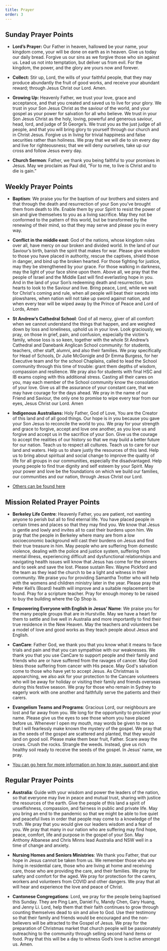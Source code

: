 ```yaml
---
title: Prayer
order: 3
---
```


## Sunday Prayer Points

- **Lord’s Prayer:** Our Father in heaven, hallowed be your name, your kingdom come, your will be done on earth as in heaven. Give us today our daily bread. Forgive us our sins as we forgive those who sin against us. Lead us not into temptation, but deliver us from evil. For the kingdom, the power, and the glory are yours now and forever.

- **Collect:** Stir up, Lord, the wills of your faithful people, that they may produce abundantly the fruit of good works, and receive your abundant reward; through Jesus Christ our Lord. Amen.

- **Growing Up:** Heavenly Father, we trust your love, grace and acceptance, and that you created and saved us to live for your glory. We trust in your Son Jesus Christ as the saviour of the world, and your gospel as your power for salvation for all who believe. We trust in your Son Jesus Christ as the holy, loving, powerful and generous saviour, head, lord, and judge of St George’s. We trust you as the just judge of all people, and that you will bring glory to yourself through our church and in Christ Jesus. Forgive us in living for trivial happiness and false securities rather than holiness. We pray that we will die to sin every day and live for righteousness; that we will deny ourselves, take up our cross and follow Jesus every day. 

- **Church Sermon**: Father, we thank you being faithful to your promises in Jesus. May we proclaim as Paul did, “​​For to me, to live is Christ and to die is gain.” 




## Weekly Prayer Points
- **Baptism**: We praise you for the baptism of our brothers and sisters and that through the death and resurrection of your Son you’ve brought them from death to life. Enable them by your Spirit to resist the power of sin and give themselves to you as a living sacrifice. May they not be conformed to the pattern of this world, but be transformed by the renewing of their mind, so that they may serve and please you in every way.
  
- **Conflict in the middle east**: God of the nations, whose kingdom rules over all, have mercy on our broken and divided world. In the land of our Saviour’s birth, banish the spirit that makes for war. Please give wisdom to those you have placed in authority, rescue the captives, shield those in danger, and bind up the broken hearted. For those fighting for justice, may they be strengthened by your grace. For those walking in darkness, may the light of your face shine upon them. Above all, we pray that the people of Israel and the Middle East will find everlasting hope in you. And in the land of your Son’s redeeming death and resurrection, turn hearts to look to the Saviour and live. Bring peace, Lord, while we wait for Christ's coming and rule, when all people will beat their swords into plowshares, when nation will not take up sword against nation, and when every tear will be wiped away by the Prince of Peace and Lord of Lords, Amen

- **St Andrew’s Cathedral School**: God of all mercy, giver of all comfort: when we cannot understand the things that happen, and are weighed down by loss and loneliness, uphold us in your love. Look graciously, we pray, on those in grief, pain, and confusion, especially the victim's family, whose loss is so keen, together with the whole St Andrew’s Cathedral and Danebank Anglican School community: for students, teachers, other staff, alumni, and also their families. We pray specifically for Head of Schools, Dr Julie McGonigle and Dr Emma Burgess, for her Executive team and for the school Chaplains, called to lead the School community through this time of trouble: grant them depths of wisdom, compassion and resilience. We pray also for students with final HSC and IB exams coping with this additional stress. Casting all their cares on you, may each member of the School community know the consolation of your love. Give us all the assurance of your constant care, that we may have courage for the days ahead. We pray in the name of our Friend and Saviour, the only one to promise to wipe every tear from our eyes, Jesus Christ our Lord. Amen

- **Indigenous Australians:** Holy Father, God of Love, You are the Creator of this land and of all good things. Our hope is in you because you gave your Son Jesus to reconcile the world to you. We pray for your strength and grace to forgive, accept and love one another, as you love us and forgive and accept us in the sacrifice of your Son. Give us the courage to accept the realities of our history so that we may build a better future for our nation. Teach us to respect all cultures. Teach us to care for our land and waters. Help us to share justly the resources of this land. Help us to bring about spiritual and social change to improve the quality of life for all groups in our communities, especially the disadvantaged. Help young people to find true dignity and self esteem by your Spirit. May your power and love be the foundations on which we build our families, our communities and our nation, through Jesus Christ our Lord.
  
- [Others can be found here](https://stgeorgeshurstville.org.au/prayer)




## Mission Related Prayer Points
- **Berkeley Life Centre**: Heavenly Father, you are patient, not wanting anyone to perish but all to find eternal life. You have placed people in certain times and places so that they may find you. We know that Jesus is gentle and lowly and invites all to cast their burdens upon him. We pray that the people in Berkeley where many are from a low socioeconomic background will cast their burdens on Jesus and find their true treasure in him. May people who are suffering from domestic violence, dealing with the police and justice system, suffering from mental illness, experiencing difficult and dysfunctional relationships and navigating health issues will know that Jesus has come for the sinners and to seek and save the lost. Please sustain Rev. Wayne Pickford and the team as they lead the church to be a light and witness in their community. We praise you for providing Samantha Trotter who will help with the womens and children ministry later in the year. Please pray that Peter Kell’s (Board) health will improve and a suitable replacement be found. Pray for a scripture teacher. Pray for enough money to be raised to buy the building where the Op Shop is. 

- **Empowering Everyone with English in Jesus’ Name**: We praise you for the many people groups that are in Hurstville. May we have a heart for them to settle and live well in Australia and more importantly to find their true residence in the New Heaven. May the teachers and volunteers be a model of love and good works as they teach people about Jesus and English. 

- **CanCare**: Father God, we thank you that you know what it means to face trials and pain and that you can sympathise with our weaknesses. We thank you that you use CanCare to support people and their family and friends who are or have suffered from the ravages of cancer. May God bless those suffering from cancer with His peace. May God's salvation come to those who have yet to accept Jesus. As Christmas is appoarching, we also ask for your protection to the Cancare volunteers who will be away for holiday or visiting their family and friends overseas during this festive season. We pray for those who remain in Sydney to eagerly work with one another and faithfully serve the patients and their carers.

- **Evangelism Teams and Programs**: Gracious Lord, our neighbours are lost and far away from you. We long for the opportunity to proclaim your name. Please give us the eyes to see those whom you have placed before us. Whenever I open my mouth, may words be given to me so that I will fearlessly make known the mystery of the gospel. We pray that as the seeds of the gospel are scattered and planted, that they would land on good soil. Please make them bear fruit, Father. Scare away the crows. Crush the rocks. Strangle the weeds. Instead, give us rich healthy soil ready to receive the seeds of the gospel. In Jesus’ name, we pray. 

- [You can go here for more information on how to pray, support and give](https://stgeorgeshurstville.org.au/mission-partners)





## Regular Prayer Points
- **Australia**: Guide with your wisdom and power the leaders of the nation, so that everyone may live in peace and mutual trust, sharing with justice the resources of the earth. Give the people of this land a spirit of unselfishness, compassion, and fairness in public and private life. May you bring an end to the pandemic so that we might be able to live quiet and peaceful lives in order that people may come to a knowledge of the truth. We pray that you would give our leaders wisdom and a fear of you. We pray that many in our nation who are suffering may find hope, peace, comfort, life and purpose in the gospel of your Son. May Anthony Albanese and Chris Minns lead Australia and NSW well in a time of change and anxiety. 

- **Nursing Homes and Seniors Ministries**: We thank you Father, that our hope in Jesus cannot be taken from us. We remember those who are living in residential care, those who are living at home and receiving care, those who are providing the care, and their families. We pray for safety and comfort for the aged. We pray for protection for the carers, workers and volunteers from COVID and other dangers. We pray that all will hear and experience the love and peace of Christ. 

- **Cantonese Congregations**: Lord, we pray for the people being baptised this Sunday. They are Ping Lam, Daniel Fu, Mandy Chen, Gary Huang, and Jenny Li. Lord, help them that their faith continues to grow through counting themselves dead to sin and alive to God. Use their testimony so that their family and friends would be encouraged and the non-believers will be attracted to the Gospel of Jesus. We pray for the preparation of Christmas market that church people will be passionately outreaching to the community through selling second hand items or food. Pray that this will be a day to witness God’s love is active amongst us. Amen.
